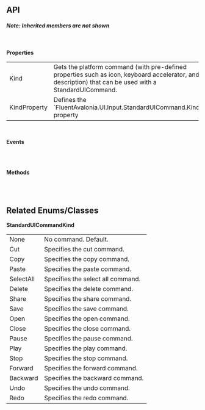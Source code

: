 ## API

<h5>Note: Inherited members are not shown</h5>
<br />

**Properties**

<table class="resourceTable">
<tr>
<td class="nameCell">Kind</td>
<td>Gets the platform command (with pre-defined properties such as icon, keyboard accelerator, and description) that can be used with a StandardUICommand.
</td>
</tr>
<tr>
<td class="nameCell">KindProperty</td>
<td>Defines the `FluentAvalonia.UI.Input.StandardUICommand.Kind` property
</td>
</tr>
</table>


<br />

**Events**

<table class="resourceTable">
</table>


<br />

**Methods**

<table class="resourceTable">
</table>


<br />

## Related Enums/Classes

**StandardUICommandKind**
<table class="resourceTable">
<tr>
<td class="nameCell">None</td>
<td>No command. Default.
</td>
</tr>
<tr>
<td class="nameCell">Cut</td>
<td>Specifies the cut command.
</td>
</tr>
<tr>
<td class="nameCell">Copy</td>
<td>Specifies the copy command.
</td>
</tr>
<tr>
<td class="nameCell">Paste</td>
<td>Specifies the paste command.
</td>
</tr>
<tr>
<td class="nameCell">SelectAll</td>
<td>Specifies the select all command.
</td>
</tr>
<tr>
<td class="nameCell">Delete</td>
<td>Specifies the delete command.
</td>
</tr>
<tr>
<td class="nameCell">Share</td>
<td>Specifies the share command.
</td>
</tr>
<tr>
<td class="nameCell">Save</td>
<td>Specifies the save command.
</td>
</tr>
<tr>
<td class="nameCell">Open</td>
<td>Specifies the open command.
</td>
</tr>
<tr>
<td class="nameCell">Close</td>
<td>Specifies the close command.
</td>
</tr>
<tr>
<td class="nameCell">Pause</td>
<td>Specifies the pause command.
</td>
</tr>
<tr>
<td class="nameCell">Play</td>
<td>Specifies the play command.
</td>
</tr>
<tr>
<td class="nameCell">Stop</td>
<td>Specifies the stop command.
</td>
</tr>
<tr>
<td class="nameCell">Forward</td>
<td>Specifies the forward command.
</td>
</tr>
<tr>
<td class="nameCell">Backward</td>
<td>Specifies the backward command.
</td>
</tr>
<tr>
<td class="nameCell">Undo</td>
<td>Specifies the undo command.
</td>
</tr>
<tr>
<td class="nameCell">Redo</td>
<td>Specifies the redo command.
</td>
</tr>
</table>

<br />



